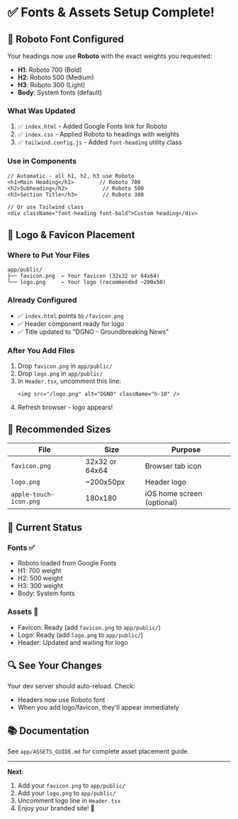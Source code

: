 # ✅ Fonts & Assets Setup Complete!

## 🎨 Roboto Font Configured

Your headings now use **Roboto** with the exact weights you requested:

- **H1**: Roboto 700 (Bold)
- **H2**: Roboto 500 (Medium)
- **H3**: Roboto 300 (Light)
- **Body**: System fonts (default)

### What Was Updated

1. ✅ `index.html` - Added Google Fonts link for Roboto
2. ✅ `index.css` - Applied Roboto to headings with weights
3. ✅ `tailwind.config.js` - Added `font-heading` utility class

### Use in Components

```tsx
// Automatic - all h1, h2, h3 use Roboto
<h1>Main Heading</h1>        // Roboto 700
<h2>Subheading</h2>           // Roboto 500
<h3>Section Title</h3>        // Roboto 300

// Or use Tailwind class
<div className="font-heading font-bold">Custom heading</div>
```

## 📁 Logo & Favicon Placement

### Where to Put Your Files

```
app/public/
├── favicon.png  ← Your favicon (32x32 or 64x64)
└── logo.png     ← Your logo (recommended ~200x50)
```

### Already Configured

- ✅ `index.html` points to `/favicon.png`
- ✅ Header component ready for logo
- ✅ Title updated to "DGNO - Groundbreaking News"

### After You Add Files

1. Drop `favicon.png` in `app/public/`
2. Drop `logo.png` in `app/public/`
3. In `Header.tsx`, uncomment this line:
   ```tsx
   <img src="/logo.png" alt="DGNO" className="h-10" />
   ```
4. Refresh browser - logo appears!

## 📐 Recommended Sizes

| File | Size | Purpose |
|------|------|---------|
| `favicon.png` | 32x32 or 64x64 | Browser tab icon |
| `logo.png` | ~200x50px | Header logo |
| `apple-touch-icon.png` | 180x180 | iOS home screen (optional) |

## 🎯 Current Status

### Fonts ✅
- Roboto loaded from Google Fonts
- H1: 700 weight
- H2: 500 weight  
- H3: 300 weight
- Body: System fonts

### Assets 📁
- Favicon: Ready (add `favicon.png` to `app/public/`)
- Logo: Ready (add `logo.png` to `app/public/`)
- Header: Updated and waiting for logo

## 🔍 See Your Changes

Your dev server should auto-reload. Check:
- Headers now use Roboto font
- When you add logo/favicon, they'll appear immediately

## 📚 Documentation

See `app/ASSETS_GUIDE.md` for complete asset placement guide.

---

**Next**: 
1. Add your `favicon.png` to `app/public/`
2. Add your `logo.png` to `app/public/`
3. Uncomment logo line in `Header.tsx`
4. Enjoy your branded site! 🎉
